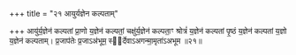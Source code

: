 +++
title = "२१ आयुर्यज्ञेन कल्पताम्"

+++
आयु॑र्य॒ज्ञेन॑ कल्पतां प्रा॒णो य॒ज्ञेन॑ कल्पतां॒ चक्षु॑र्य॒ज्ञेन॑ कल्पता॒ꣳ श्रोत्रं॑ य॒ज्ञेन॑ कल्पतां पृ॒ष्ठं य॒ज्ञेन॑ कल्पतां य॒ज्ञो य॒ज्ञेन॑ कल्पताम्। प्र॒जाप॑तेः प्र॒जाऽअ॑भूम॒ स्व᳖र्देवाऽअगन्मा॒मृता॑ऽअभूम ॥२१॥
